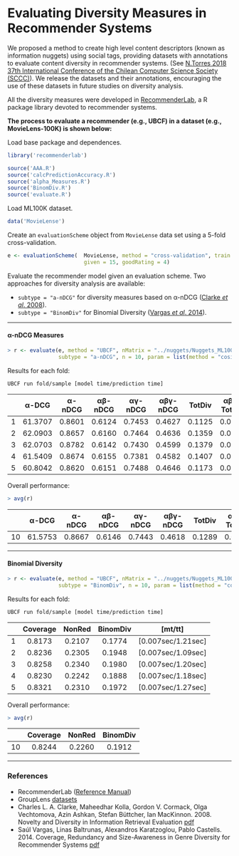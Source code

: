 # Evaluating Diversity Measures in Recommender Systems

We proposed a method to create high level content descriptors (known as information nuggets) using social tags, providing datasets with annotations to evaluate content diversity in recommender systems. (See [N.Torres 2018 37th International Conference of the Chilean Computer Science Society (SCCC)](https://ieeexplore.ieee.org/document/8705247)).
We release the datasets and their annotations, encouraging the use of these datasets in future studies on diversity analysis.

All the diversity measures were developed in [RecommenderLab](https://cran.r-project.org/web/packages/recommenderlab/index.html), a R package library devoted to recommender systems.

**The process to evaluate a recommender (e.g., UBCF) in a dataset (e.g., MovieLens-100K) is shown below:**

Load base package and dependences.
```R
library('recommenderlab')

source('AAA.R')
source('calcPredictionAccuracy.R')
source('alpha_Measures.R')
source('BinomDiv.R')
source('evaluate.R')
```

Load ML100K dataset.
```R
data('MovieLense')
```
Create an `evaluationScheme` object from `MovieLense` data set using a 5-fold cross-validation.
```R
e <- evaluationScheme(  MovieLense, method = "cross-validation", train = 0.8, k = 5, 
                        given = 15, goodRating = 4)
```
Evaluate the recommender model given an evaluation scheme. Two approaches for diversity analysis are available: 
* `subtype = "a-nDCG"` for diversity measures based on α-nDCG ([Clarke *et al*. 2008](https://plg.uwaterloo.ca/~gvcormac/novelty.pdf)). 
* `subtype = "BinomDiv"` for Binomial Diversity ([Vargas *et al*. 2014](http://ir.ii.uam.es/saul/pubs/recsys2014-vargas-tid.pdf)).

---------------------
 #### α-nDCG Measures

```R
> r <- evaluate(e, method = "UBCF", nMatrix = "../nuggets/Nuggets_ML100K.dat", type = "topNList", 
                subtype = "a-nDCG", n = 10, param = list(method = "cosine", nn = 50))
```
Results for each fold:

    UBCF run fold/sample [model time/prediction time]


| | α-DCG  |  α-nDCG |  αβ-nDCG | αγ-nDCG | αβγ-nDCG |  TotDiv | αβγ-TotDiv | [mt/tt] |
| --      |:--------:|:--------:|:--------:|:--------:|:--------:|:--------:|:--------:|:--:|
| 1      | 61.3707 | 0.8601 | 0.6124 | 0.7453 | 0.4627 | 0.1125 | 0.0521 | [0.006sec/1.22sec] |
| 2      | 62.0903 | 0.8657 | 0.6160 | 0.7464 | 0.4636 | 0.1359 | 0.0630 | [0.006sec/1.16sec] |
| 3      | 62.0703 | 0.8782 | 0.6142 | 0.7430 | 0.4599 | 0.1379 | 0.0634 | [0.006sec/1.33sec] |
| 4      | 61.5409 | 0.8674 | 0.6155 | 0.7381 | 0.4582 | 0.1407 | 0.0645 | [0.006sec/1.29sec] |
| 5      | 60.8042 | 0.8620 | 0.6151 | 0.7488 | 0.4646 | 0.1173 | 0.0545 | [0.006sec/1.15sec] |

Overall performance:
```R
> avg(r)
```
| | α-DCG  |  α-nDCG |  αβ-nDCG | αγ-nDCG | αβγ-nDCG |  TotDiv | αβγ-TotDiv |
| --      |:--------:|:--------:|:--------:|:--------:|:--------:|:--------:|:--------:|
| 10      | 61.5753 | 0.8667 | 0.6146 | 0.7443 | 0.4618 | 0.1289 |  0.0595 |

------------------------
 #### Binomial Diversity

```R
> r <- evaluate(e, method = "UBCF", nMatrix = "../nuggets/Nuggets_ML100K.dat", type = "topNList", 
                subtype = "BinomDiv", n = 10, param = list(method = "cosine", nn = 50))
```
Results for each fold:

    UBCF run fold/sample [model time/prediction time]


| | Coverage  | NonRed | BinomDiv | [mt/tt] |
| --      |:--------:|:--------:|:--------:|:--:|
| 1      | 0.8173 | 0.2107 | 0.1774 | [0.007sec/1.21sec] |
| 2      | 0.8236 | 0.2305 | 0.1948 | [0.007sec/1.09sec] |
| 3      | 0.8258 | 0.2340 | 0.1980 | [0.007sec/1.20sec] |
| 4      | 0.8230 | 0.2242 | 0.1888 | [0.007sec/1.18sec] |
| 5      | 0.8321 | 0.2310 | 0.1972 | [0.007sec/1.27sec] |

Overall performance:
```R
> avg(r)
```
| | Coverage  | NonRed | BinomDiv |
| --      |:--------:|:--------:|:--------:|
| 10      | 0.8244 | 0.2260 | 0.1912 |

------------------------
### References
* RecommenderLab ([Reference Manual](https://cran.r-project.org/web/packages/recommenderlab/recommenderlab.pdf))
* GroupLens [datasets](https://grouplens.org/datasets/)
* Charles L. A. Clarke, Maheedhar Kolla, Gordon V. Cormack, Olga Vechtomova, Azin Ashkan, Stefan Büttcher, Ian MacKinnon. 2008. Novelty and Diversity in Information Retrieval Evaluation [pdf](https://plg.uwaterloo.ca/~gvcormac/novelty.pdf)
* Saúl Vargas, Linas Baltrunas, Alexandros Karatzoglou, Pablo Castells. 2014. Coverage, Redundancy and Size-Awareness
in Genre Diversity for Recommender Systems [pdf](http://ir.ii.uam.es/saul/pubs/recsys2014-vargas-tid.pdf)
